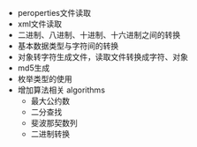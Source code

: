 * peroperties文件读取
* xml文件读取
* 二进制、八进制、十进制、十六进制之间的转换
* 基本数据类型与字符间的转换
* 对象转字符生成文件，读取文件转换成字符、对象
* md5生成
* 枚举类型的使用
* 增加算法相关 algorithms
    * 最大公约数
    * 二分查找
    * 斐波那契数列
    * 二进制转换